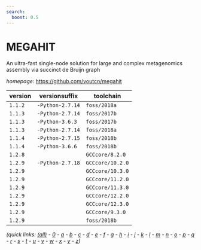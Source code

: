 ```yaml
---
search:
  boost: 0.5
---
```

# MEGAHIT

An ultra-fast single-node solution for large and complex  metagenomics assembly via succinct de Bruijn graph

*homepage*: <https://github.com/voutcn/megahit>

version | versionsuffix | toolchain
--------|---------------|----------
``1.1.2`` | ``-Python-2.7.14`` | ``foss/2018a``
``1.1.3`` | ``-Python-2.7.14`` | ``foss/2017b``
``1.1.3`` | ``-Python-3.6.3`` | ``foss/2017b``
``1.1.3`` | ``-Python-2.7.14`` | ``foss/2018a``
``1.1.4`` | ``-Python-2.7.15`` | ``foss/2018b``
``1.1.4`` | ``-Python-3.6.6`` | ``foss/2018b``
``1.2.8`` |  | ``GCCcore/8.2.0``
``1.2.9`` | ``-Python-2.7.18`` | ``GCCcore/10.2.0``
``1.2.9`` |  | ``GCCcore/10.3.0``
``1.2.9`` |  | ``GCCcore/11.2.0``
``1.2.9`` |  | ``GCCcore/11.3.0``
``1.2.9`` |  | ``GCCcore/12.2.0``
``1.2.9`` |  | ``GCCcore/12.3.0``
``1.2.9`` |  | ``GCCcore/9.3.0``
``1.2.9`` |  | ``foss/2018b``


*(quick links: [(all)](../index.md) - [0](../0/index.md) - [a](../a/index.md) - [b](../b/index.md) - [c](../c/index.md) - [d](../d/index.md) - [e](../e/index.md) - [f](../f/index.md) - [g](../g/index.md) - [h](../h/index.md) - [i](../i/index.md) - [j](../j/index.md) - [k](../k/index.md) - [l](../l/index.md) - [m](../m/index.md) - [n](../n/index.md) - [o](../o/index.md) - [p](../p/index.md) - [q](../q/index.md) - [r](../r/index.md) - [s](../s/index.md) - [t](../t/index.md) - [u](../u/index.md) - [v](../v/index.md) - [w](../w/index.md) - [x](../x/index.md) - [y](../y/index.md) - [z](../z/index.md))*

